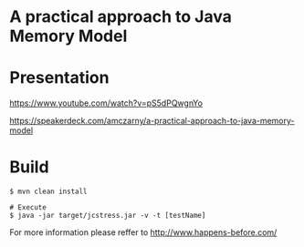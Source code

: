 # A practical approach to Java Memory Model 
# Presentation
  https://www.youtube.com/watch?v=pS5dPQwgnYo
  
  https://speakerdeck.com/amczarny/a-practical-approach-to-java-memory-model
# Build
```
$ mvn clean install

# Execute 
$ java -jar target/jcstress.jar -v -t [testName]
```
For more information please reffer to http://www.happens-before.com/
